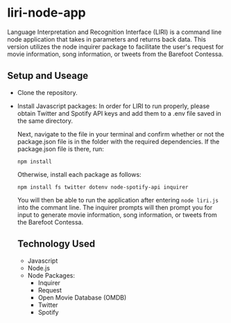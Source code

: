 # liri-node-app

Language Interpretation and Recognition Interface (LIRI) is a command line node application that takes in parameters and returns back data. This version utilizes the node inquirer package to facilitate the user's request for movie information, song information, or tweets from the Barefoot Contessa.

## Setup and Useage
* Clone the repository.
* Install Javascript packages: 
  In order for LIRI to run properly, please obtain Twitter and Spotify API keys and add them to a .env file saved in the same   directory. 

  Next, navigate to the file in your terminal and confirm whether or not the package.json file is in the folder with the         required dependencies. If the package.json file is there, run:

  ```
  npm install
  ```

  Otherwise, install each package as follows:

  ```
  npm install fs twitter dotenv node-spotify-api inquirer
  ```
  
  You will then be able to run the application after entering ```node liri.js``` into the commant line. The inquirer prompts      will then prompt you for input to generate movie information, song information, or tweets from the Barefoot Contessa.
  
  
  
  
  ## Technology Used
  - Javascript
  - Node.js
  - Node Packages:
    - Inquirer
    - Request
    - Open Movie Database (OMDB)
    - Twitter
    - Spotify


